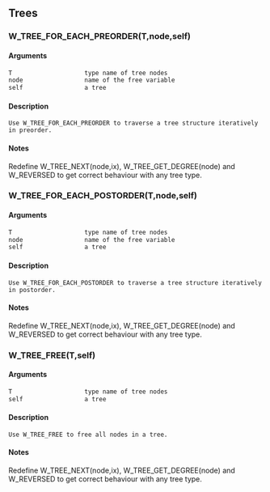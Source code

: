 ## Trees
    
### W_TREE_FOR_EACH_PREORDER(T,node,self)
#### Arguments
```C
T                    type name of tree nodes
node                 name of the free variable
self                 a tree
```
#### Description
    Use W_TREE_FOR_EACH_PREORDER to traverse a tree structure iteratively in preorder.
#### Notes
Redefine W_TREE_NEXT(node,ix), W_TREE_GET_DEGREE(node) and W_REVERSED to get correct behaviour with any tree type.
    
### W_TREE_FOR_EACH_POSTORDER(T,node,self)
#### Arguments
```C
T                    type name of tree nodes
node                 name of the free variable
self                 a tree
```
#### Description
    Use W_TREE_FOR_EACH_POSTORDER to traverse a tree structure iteratively in postorder.
#### Notes
Redefine W_TREE_NEXT(node,ix), W_TREE_GET_DEGREE(node) and W_REVERSED to get correct behaviour with any tree type.
    
### W_TREE_FREE(T,self)
#### Arguments
```C
T                    type name of tree nodes
self                 a tree
```
#### Description
    Use W_TREE_FREE to free all nodes in a tree.
#### Notes
Redefine W_TREE_NEXT(node,ix), W_TREE_GET_DEGREE(node) and W_REVERSED to get correct behaviour with any tree type.
